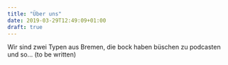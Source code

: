 ```yaml
---
title: "Über uns"
date: 2019-03-29T12:49:09+01:00
draft: true
---
```


Wir sind zwei Typen aus Bremen, die bock haben büschen zu podcasten und so... (to be written)
